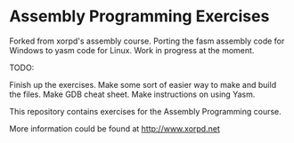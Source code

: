Assembly Programming Exercises
==============================

Forked from xorpd's assembly course. Porting the fasm assembly code for Windows to yasm code for Linux. Work in progress at the moment.

TODO:

Finish up the exercises.
Make some sort of easier way to make and build the files.
Make GDB cheat sheet.
Make instructions on using Yasm.




This repository contains exercises for the Assembly Programming course.

More information could be found at http://www.xorpd.net

